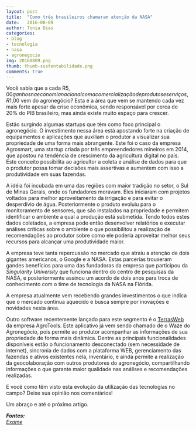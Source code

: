 ```yaml
---
layout: post
title:  "Como três brasileiros chamaram atenção da NASA"
date:   2016-08-09
author: Tonia Dias
categories: 
- blog
- tecnologia
- nasa
- agronegocio
img: 20160809.png
thumb: thumb-sustentabilidade.png
comments: true
---
```


Você sabia que a cada R$5,00 ganhos na economia nacional com a comercialização de produtos e serviços, R$1,00 vem do agronegócio? Esta é a área que vem se mantendo cada vez mais forte apesar da crise econômica, sendo responsável por cerca de 20% do PIB brasileiro, mas ainda existe muito espaço para crescer.<!--more-->

Estão surgindo algumas startups que têm como foco principal o agronegócio. O investimento nessa área está apostando forte na criação de equipamentos e aplicações que auxiliam o produtor a visualizar sua propriedade de uma forma mais abrangente. Este foi o caso da empresa Agrosmart, uma startup criada por três empreendedores mineiros em 2014, que apostou na tendência de crescimento da agricultura digital no país. Este conceito possibilita ao agricultor a coleta e análise de dados para que o produtor possa tomar decisões mais assertivas e aumentem com isso a produtividade em suas fazendas.

A idéia foi incubada em uma das regiões com maior tradição no setor, o Sul de Minas Gerais, onde os fundadores moravam. Eles iniciaram com projetos voltados para melhor aproveitamento da irrigação e para evitar o desperdívio de água. Posteriormente o produto evoluiu para o monitoramento de sensores, que são instalados na propriedade e permitem identificar o ambiente a qual a produção está submetida. Tendo todos estes dados coletados, a empresa pode então desenvolver relatórios e executar análises críticas sobre o ambiente o que possibilitou a realização de recomendações ao produtor sobre como ele poderia aproveitar melhor seus recursos para alcançar uma produtividade maior. 

A empresa teve tanta repercussão no mercado que atraiu a atenção de dois gigantes americanos, o Google e a NASA. Estas parcerias trouxeram gandes benefícios para uma das fundadoras da empresa que participou da <i>Singularity University</i> que funciona dentro do centro de pesquisas da NASA, e posteriormente assinou um acordo de dois anos para troca de conhecimento com o time de tecnologia da NASA na Flórida.

A empresa atualmente vem recebendo grandes investimentos o que indica que o mercado continua aquecido e busca sempre por inovações e novidades nesta área.

Outro software recentemente lançado para este segmento é o <a href="https://www.terrasweb.com.br/">TerrasWeb</a> da empresa AgroTools. Este aplicativo já vem sendo chamado de o Waze do Agronegócio, pois permite ao produtor acompanhar as informações de sua propriedade de forma mais dinâmica. Dentre as principais funcionalidades disponíveis estão o funcionamento desconectado (sem necessidade de internet), sincronia de dados com a plataforma WEB, gerenciamento das fazendas e ativos existentes nela, inventário, e ainda permite a realização da geocolaboração com outros produtores do agronegócio, compartilhando informações o que garante maior qualidade nas análises e recomendações realizadas.

E você como têm visto esta evolução da utilização das tecnologias no campo? Deixe sua opinião nos comentários!

Um abraço e até o próximo artigo.

<i>
	<b>Fontes: </b><br/>
	<a href="http://exame.abril.com.br/pme/noticias/como-tres-brasileiros-chamaram-a-atencao-do-google-e-da-nasa">Exame</a><br/>
</i>